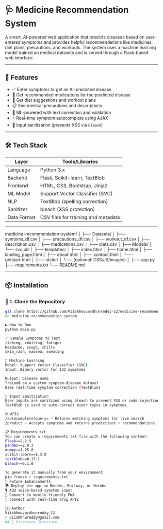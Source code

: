 # 🩺 Medicine Recommendation System

A smart, AI-powered web application that predicts diseases based on user-entered symptoms and provides helpful recommendations like medicines, diet plans, precautions, and workouts. The system uses a machine learning model trained on medical datasets and is served through a Flask-based web interface.

---

## 🚀 Features

- ✅ Enter symptoms to get an AI-predicted disease
- 💊 Get recommended medications for the predicted disease
- 🥗 Get diet suggestions and workout plans
- 📋 See medical precautions and descriptions
- 🧠 ML-powered with text correction and validation
- ⚡ Real-time symptom autocomplete using AJAX
- 🔐 Input sanitization (prevents XSS via `bleach`)

---

## 🛠️ Tech Stack

| Layer       | Tools/Libraries                      |
|-------------|--------------------------------------|
| Language    | Python 3.x                           |
| Backend     | Flask, Scikit-learn, TextBlob        |
| Frontend    | HTML, CSS, Bootstrap, Jinja2         |
| ML Model    | Support Vector Classifier (SVC)      |
| NLP         | TextBlob (spelling correction)       |
| Sanitizer   | bleach (XSS protection)              |
| Data Format | CSV files for training and metadata  |

---
medicine-recommendation-system/
│
├── Datasets/
│ ├── symtoms_df.csv
│ ├── precautions_df.csv
│ ├── workout_df.csv
│ ├── description.csv
│ ├── medications.csv
│ └── diets.csv
│
├── Models/
│ └── svc.pkl
│
├── templates/
│ ├── index.html
│ ├── home.html
│ ├── landing_page.html
│ ├── about.html
│ ├── contact.html
│ └── getstart.html
│
├── static/
│ └── (optional: CSS/JS/images)
│
├── app.py
├── requirements.txt
└── README.md


---

## 📦 Installation

### 🔧 1. Clone the Repository

```bash
git clone https://github.com/Viishhnuvardhunreddy-12/medicine-recommendation-system.git
cd medicine-recommendation-system

▶️ How to Run
python main.py

✅ Sample Symptoms to Test
itching, vomiting, fatigue
headache, cough, chills
skin_rash, nausea, sweating

🧠 Machine Learning
Model: Support Vector Classifier (SVC)
Input: Binary vector for 132 symptoms

Output: Disease name
Trained on a custom symptom-disease dataset
Uses real-time symptom correction (TextBlob)

🔐 Input Sanitization
User inputs are sanitized using bleach to prevent XSS or code injection.
TextBlob is used to auto-correct minor typos in symptoms.

🌐 APIs
/autocomplete?query= – Returns matching symptoms for live search
/predict – Accepts symptoms and returns predictions + recommendations

📋 Requirements.txt
You can create a requirements.txt file with the following content:
Flask==2.2.5
pandas==2.0.3
numpy==1.25.0
scikit-learn==1.3.0
textblob==0.17.1
bleach==6.1.0

To generate it manually from your environment:
pip freeze > requirements.txt
📌 Future Enhancements
🌍 Deploy the app on Render, Railway, or Heroku
🎙️ Add voice-based symptom input
📱 Convert to mobile-friendly PWA
🔗 Connect with real-time drug APIs

👨‍💻 Author
Viishhnuvardhunreddy-12
📧 viishhnureddy@gmail.com
## 📁 Directory Structure

